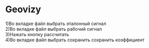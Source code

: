 # Geovizy
1)Во вкладке файл выбрать эталонный сигнал <br />
2)Во вкладке файл выбрать рабочий сигнал <br />
3)Нажать кнопку рассчитать <br />
4)Во вкладке файл выбрать сохранить сохранить коэффициент <br />

